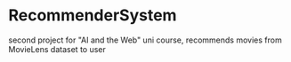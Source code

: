 # RecommenderSystem
second project for "AI and the Web" uni course, recommends movies from MovieLens dataset to user
